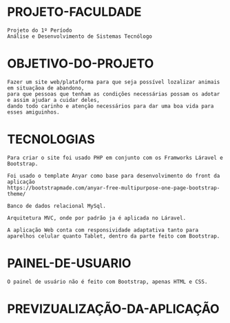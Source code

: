 # PROJETO-FACULDADE
    Projeto do 1º Período
    Análise e Desenvolvimento de Sistemas Tecnólogo

# OBJETIVO-DO-PROJETO
    Fazer um site web/plataforma para que seja possível lozalizar animais em situaçãoa de abandono,
    para que pessoas que tenham as condições necessárias possam os adotar e assim ajudar a cuidar deles,
    dando todo carinho e atenção necessários para dar uma boa vida para esses amiguinhos.

# TECNOLOGIAS
    Para criar o site foi usado PHP em conjunto com os Framworks Láravel e Bootstrap.
    
    Foi usado o template Anyar como base para desenvolvimento do front da aplicação
    https://bootstrapmade.com/anyar-free-multipurpose-one-page-bootstrap-theme/
    
    Banco de dados relacional MySql.
    
    Arquitetura MVC, onde por padrão ja é aplicada no Láravel.

    A aplicação Web conta com responsividade adaptativa tanto para aparelhos celular quanto Tablet, dentro da parte feito com Bootstrap.
    

# PAINEL-DE-USUARIO
    O painel de usuário não é feito com Bootstrap, apenas HTML e CSS.
    
# PREVIZUALIZAÇÃO-DA-APLICAÇÃO
 
   
